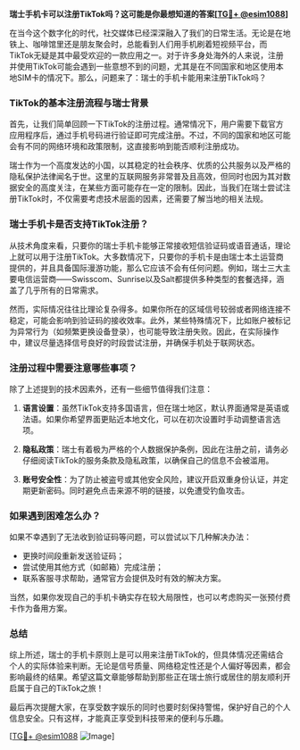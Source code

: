 **瑞士手机卡可以注册TikTok吗？这可能是你最想知道的答案[[TG💪+ @esim1088](https://t.me/s/esim1088)]**

在当今这个数字化的时代，社交媒体已经深深融入了我们的日常生活。无论是在地铁上、咖啡馆里还是朋友聚会时，总能看到人们用手机刷着短视频平台，而TikTok无疑是其中最受欢迎的一款应用之一。对于许多身处海外的人来说，注册并使用TikTok可能会遇到一些意想不到的问题，尤其是在不同国家和地区使用本地SIM卡的情况下。那么，问题来了：瑞士的手机卡能用来注册TikTok吗？

### TikTok的基本注册流程与瑞士背景

首先，让我们简单回顾一下TikTok的注册过程。通常情况下，用户需要下载官方应用程序后，通过手机号码进行验证即可完成注册。不过，不同的国家和地区可能会有不同的网络环境和政策限制，这直接影响到能否顺利注册成功。

瑞士作为一个高度发达的小国，以其稳定的社会秩序、优质的公共服务以及严格的隐私保护法律闻名于世。这里的互联网服务非常普及且高效，但同时也因为其对数据安全的高度关注，在某些方面可能存在一定的限制。因此，当我们在瑞士尝试注册TikTok时，不仅需要考虑技术层面的因素，还需要了解当地的相关法规。

### 瑞士手机卡是否支持TikTok注册？

从技术角度来看，只要你的瑞士手机卡能够正常接收短信验证码或语音通话，理论上就可以用于注册TikTok。大多数情况下，只要你的手机卡是由瑞士本土运营商提供的，并且具备国际漫游功能，那么它应该不会有任何问题。例如，瑞士三大主要电信运营商——Swisscom、Sunrise以及Salt都提供多种类型的套餐选择，涵盖了几乎所有的日常需求。

然而，实际情况往往比理论复杂得多。如果你所在的区域信号较弱或者网络连接不稳定，可能会影响到验证码的接收效率。此外，某些特殊情况下，比如账户被标记为异常行为（如频繁更换设备登录），也可能导致注册失败。因此，在实际操作中，建议尽量选择信号良好的时段尝试注册，并确保手机处于联网状态。

### 注册过程中需要注意哪些事项？

除了上述提到的技术因素外，还有一些细节值得我们注意：

1. **语言设置**：虽然TikTok支持多国语言，但在瑞士地区，默认界面通常是英语或法语。如果你希望界面更贴近本地文化，可以在初次设置时手动调整语言选项。
   
2. **隐私政策**：瑞士有着极为严格的个人数据保护条例，因此在注册之前，请务必仔细阅读TikTok的服务条款及隐私政策，以确保自己的信息不会被滥用。

3. **账号安全性**：为了防止被盗号或其他安全风险，建议开启双重身份认证，并定期更新密码。同时避免点击来源不明的链接，以免遭受钓鱼攻击。

### 如果遇到困难怎么办？

如果不幸遇到了无法收到验证码等问题，可以尝试以下几种解决办法：

- 更换时间段重新发送验证码；
- 尝试使用其他方式（如邮箱）完成注册；
- 联系客服寻求帮助，通常官方会提供及时有效的解决方案。

当然，如果你发现自己的手机卡确实存在较大局限性，也可以考虑购买一张预付费卡作为备用方案。

### 总结

综上所述，瑞士的手机卡原则上是可以用来注册TikTok的，但具体情况还需结合个人的实际体验来判断。无论是信号质量、网络稳定性还是个人偏好等因素，都会影响最终的结果。希望这篇文章能够帮助到那些正在瑞士旅行或居住的朋友顺利开启属于自己的TikTok之旅！

最后再次提醒大家，在享受数字娱乐的同时也要时刻保持警惕，保护好自己的个人信息安全。只有这样，才能真正享受到科技带来的便利与乐趣。

[[TG💪+ @esim1088](https://t.me/s/esim1088) ![Image](https://i.postimg.cc/4NQfJmqS/Snipaste-2025-05-13-00-14-12.png)]